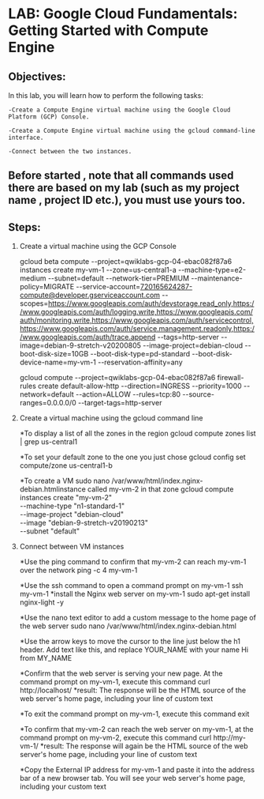 # LAB: Google Cloud Fundamentals: Getting Started with Compute Engine

## Objectives: 
In this lab, you will learn how to perform the following tasks:

    -Create a Compute Engine virtual machine using the Google Cloud Platform (GCP) Console.

    -Create a Compute Engine virtual machine using the gcloud command-line interface.

    -Connect between the two instances.

## Before started , note that all commands used there are based on my lab (such as my project name , project ID etc.), you must use yours too.   

## Steps:

1. Create a virtual machine using the GCP Console 

    gcloud beta compute --project=qwiklabs-gcp-04-ebac082f87a6 instances create my-vm-1 --zone=us-central1-a --machine-type=e2-medium --subnet=default --network-tier=PREMIUM --maintenance-policy=MIGRATE --service-account=720165624287-compute@developer.gserviceaccount.com --scopes=https://www.googleapis.com/auth/devstorage.read_only,https://www.googleapis.com/auth/logging.write,https://www.googleapis.com/auth/monitoring.write,https://www.googleapis.com/auth/servicecontrol,https://www.googleapis.com/auth/service.management.readonly,https://www.googleapis.com/auth/trace.append --tags=http-server --image=debian-9-stretch-v20200805 --image-project=debian-cloud --boot-disk-size=10GB --boot-disk-type=pd-standard --boot-disk-device-name=my-vm-1 --reservation-affinity=any

    gcloud compute --project=qwiklabs-gcp-04-ebac082f87a6 firewall-rules create default-allow-http --direction=INGRESS --priority=1000 --network=default --action=ALLOW --rules=tcp:80 --source-ranges=0.0.0.0/0 --target-tags=http-server

2. Create a virtual machine using the gcloud command line

    *To display a list of all the zones in the region 
        gcloud compute zones list | grep us-central1

    *To set your default zone to the one you just chose
        gcloud config set compute/zone us-central1-b

    *To create a VM sudo nano /var/www/html/index.nginx-debian.htmlinstance called my-vm-2 in that zone
        gcloud compute instances create "my-vm-2" \
        --machine-type "n1-standard-1" \
        --image-project "debian-cloud" \
        --image "debian-9-stretch-v20190213" \
        --subnet "default"
    
3. Connect between VM instances

    *Use the ping command to confirm that my-vm-2 can reach my-vm-1 over the network
        ping -c 4 my-vm-1

    *Use the ssh command to open a command prompt on my-vm-1
        ssh my-vm-1
    *install the Nginx web server on my-vm-1
        sudo apt-get install nginx-light -y

    *Use the nano text editor to add a custom message to the home page of the web server
        sudo nano /var/www/html/index.nginx-debian.html

    *Use the arrow keys to move the cursor to the line just below the h1 header. Add text like this, and replace YOUR_NAME with your name
        Hi from MY_NAME

    *Confirm that the web server is serving your new page. At the command prompt on my-vm-1, execute this command
        curl http://localhost/
    *result: The response will be the HTML source of the web server's home page, including your line of custom text

    *To exit the command prompt on my-vm-1, execute this command
        exit

    *To confirm that my-vm-2 can reach the web server on my-vm-1, at the command prompt on my-vm-2, execute this command 
        curl http://my-vm-1/
    *result: The response will again be the HTML source of the web server's home page, including your line of custom text

    *Copy the External IP address for my-vm-1 and paste it into the address bar of a new browser tab. You will see your web server's home page, including your custom text
